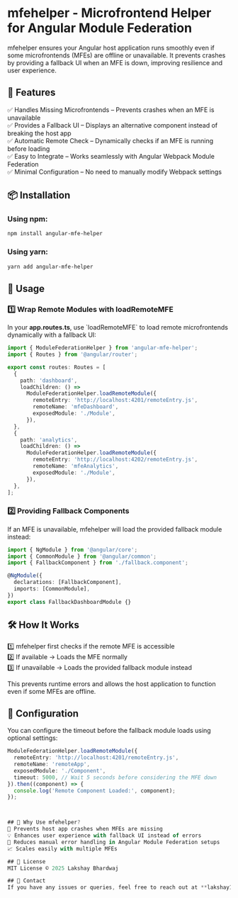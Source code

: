 # mfehelper - Microfrontend Helper for Angular Module Federation

mfehelper ensures your Angular host application runs smoothly even if some microfrontends (MFEs) are offline or unavailable. It prevents crashes by providing a fallback UI when an MFE is down, improving resilience and user experience.

## 🚀 Features  
✅ Handles Missing Microfrontends – Prevents crashes when an MFE is unavailable  
✅ Provides a Fallback UI – Displays an alternative component instead of breaking the host app  
✅ Automatic Remote Check – Dynamically checks if an MFE is running before loading  
✅ Easy to Integrate – Works seamlessly with Angular Webpack Module Federation  
✅ Minimal Configuration – No need to manually modify Webpack settings  

## 📦 Installation  

### Using npm:  
```sh
npm install angular-mfe-helper
```

### Using yarn:  
```sh
yarn add angular-mfe-helper
```

## 🔧 Usage  

### 1️⃣ Wrap Remote Modules with loadRemoteMFE  
In your **app.routes.ts**, use \`loadRemoteMFE\` to load remote microfrontends dynamically with a fallback UI:  

```typescript
import { ModuleFederationHelper } from 'angular-mfe-helper';
import { Routes } from '@angular/router';

export const routes: Routes = [
  {
    path: 'dashboard',
    loadChildren: () => 
      ModuleFederationHelper.loadRemoteModule({
        remoteEntry: 'http://localhost:4201/remoteEntry.js',
        remoteName: 'mfeDashboard',
        exposedModule: './Module',
      }),
  },
  {
    path: 'analytics',
    loadChildren: () => 
      ModuleFederationHelper.loadRemoteModule({
        remoteEntry: 'http://localhost:4202/remoteEntry.js',
        remoteName: 'mfeAnalytics',
        exposedModule: './Module',
      }),
  },
];
```

### 2️⃣ Providing Fallback Components  
If an MFE is unavailable, mfehelper will load the provided fallback module instead:

```typescript
import { NgModule } from '@angular/core';
import { CommonModule } from '@angular/common';
import { FallbackComponent } from './fallback.component';

@NgModule({
  declarations: [FallbackComponent],
  imports: [CommonModule],
})
export class FallbackDashboardModule {}
```

## 🛠 How It Works  
1️⃣ mfehelper first checks if the remote MFE is accessible  
2️⃣ If available → Loads the MFE normally  
3️⃣ If unavailable → Loads the provided fallback module instead  

This prevents runtime errors and allows the host application to function even if some MFEs are offline.  

## 📌 Configuration  
You can configure the timeout before the fallback module loads using optional settings:  

```typescript
ModuleFederationHelper.loadRemoteModule({
  remoteEntry: 'http://localhost:4201/remoteEntry.js',
  remoteName: 'remoteApp',
  exposedModule: './Component',
  timeout: 5000, // Wait 5 seconds before considering the MFE down
}).then((component) => {
  console.log('Remote Component Loaded:', component);
});



## 🎯 Why Use mfehelper?  
🚀 Prevents host app crashes when MFEs are missing  
💡 Enhances user experience with fallback UI instead of errors  
🔧 Reduces manual error handling in Angular Module Federation setups  
📈 Scales easily with multiple MFEs  

## 📄 License  
MIT License © 2025 Lakshay Bhardwaj  

## 📢 Contact  
If you have any issues or queries, feel free to reach out at **lakshay112111@gmail.com**. We will soon make this open source! 🚀" > README.md
